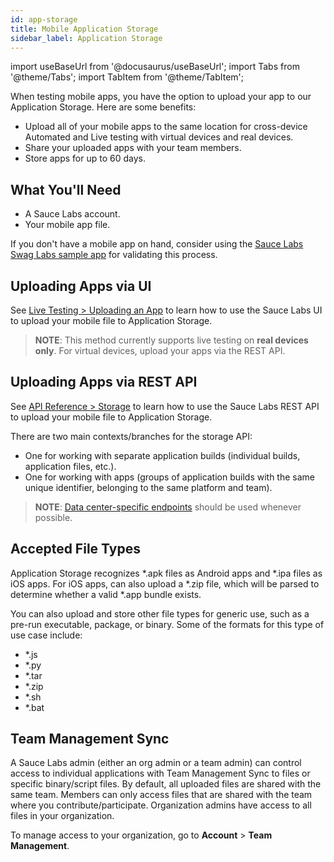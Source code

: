 ```yaml
---
id: app-storage
title: Mobile Application Storage
sidebar_label: Application Storage
---
```


import useBaseUrl from '@docusaurus/useBaseUrl';
import Tabs from '@theme/Tabs';
import TabItem from '@theme/TabItem';

When testing mobile apps, you have the option to upload your app to our Application Storage. Here are some benefits:

* Upload all of your mobile apps to the same location for cross-device Automated and Live testing with virtual devices and real devices.
* Share your uploaded apps with your team members.
* Store apps for up to 60 days.

## What You'll Need
* A Sauce Labs account.
* Your mobile app file.

If you don't have a mobile app on hand, consider using the [Sauce Labs Swag Labs sample app](https://github.com/saucelabs/sample-app-mobile) for validating this process.

## Uploading Apps via UI

See [Live Testing > Uploading an App](/mobile-apps/live-testing/live-mobile-app-testing.md) to learn how to use the Sauce Labs UI to upload your mobile file to Application Storage.

>**NOTE**: This method currently supports live testing on **real devices only**. For virtual devices, upload your apps via the REST API.

## Uploading Apps via REST API

See [API Reference > Storage](/dev/api/storage) to learn how to use the Sauce Labs REST API to upload your mobile file to Application Storage.

There are two main contexts/branches for the storage API:

* One for working with separate application builds (individual builds, application files, etc.).
* One for working with apps (groups of application builds with the same unique identifier, belonging to the same platform and team).

>**NOTE**: [Data center-specific endpoints](https://wiki.saucelabs.com/display/DOCS/Data+Center+Endpoints) should be used whenever possible.

## Accepted File Types 
Application Storage recognizes *.apk files as Android apps and *.ipa files as iOS apps. For iOS apps, can also upload a *.zip file, which will be parsed to determine whether a valid *.app bundle exists.

You can also upload and store other file types for generic use, such as a pre-run executable, package, or binary. Some of the formats for this type of use case include:

* *.js
* *.py
* *.tar
* *.zip
* *.sh
* *.bat

## Team Management Sync

A Sauce Labs admin (either an org admin or a team admin) can control access to individual applications with Team Management Sync to files or specific binary/script files. By default, all uploaded files are shared with the same team. Members can only access files that are shared with the team where you contribute/participate. Organization admins have access to all files in your organization.

To manage access to your organization, go to **Account** > **Team Management**.
